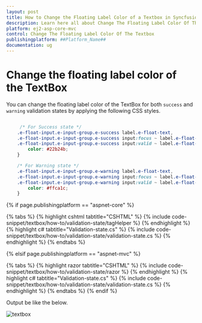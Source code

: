 ```yaml
---
layout: post
title: How to Change the Floating Label Color of a Textbox in Syncfusion Textbox Component
description: Learn here all about Change The Floating Label Color Of The Textbox in Syncfusion ##Platform_Name## Textbox component of syncfusion and more.
platform: ej2-asp-core-mvc
control: Change The Floating Label Color Of The Textbox
publishingplatform: ##Platform_Name##
documentation: ug
---
```



# Change the floating label color of the TextBox

You can change the floating label color of the TextBox for both `success` and `warning` validation states by applying the following CSS styles.

```CSS

     /* For Success state */
    .e-float-input.e-input-group.e-success label.e-float-text,
    .e-float-input.e-input-group.e-success input:focus ~ label.e-float-text,
    .e-float-input.e-input-group.e-success input:valid ~ label.e-float-text {
        color: #22b24b;
    }

    /* For Warning state */
    .e-float-input.e-input-group.e-warning label.e-float-text,
    .e-float-input.e-input-group.e-warning input:focus ~ label.e-float-text,
    .e-float-input.e-input-group.e-warning input:valid ~ label.e-float-text {
        color: #ffca1c;
    }

```

{% if page.publishingplatform == "aspnet-core" %}

{% tabs %}
{% highlight cshtml tabtitle="CSHTML" %}
{% include code-snippet/textbox/how-to/validation-state/tagHelper %}
{% endhighlight %}
{% highlight c# tabtitle="Validation-state.cs" %}
{% include code-snippet/textbox/how-to/validation-state/validation-state.cs %}
{% endhighlight %}
{% endtabs %}

{% elsif page.publishingplatform == "aspnet-mvc" %}

{% tabs %}
{% highlight razor tabtitle="CSHTML" %}
{% include code-snippet/textbox/how-to/validation-state/razor %}
{% endhighlight %}
{% highlight c# tabtitle="Validation-state.cs" %}
{% include code-snippet/textbox/how-to/validation-state/validation-state.cs %}
{% endhighlight %}
{% endtabs %}
{% endif %}



Output be like the below.

![textbox](../images/textbox-success.png)

